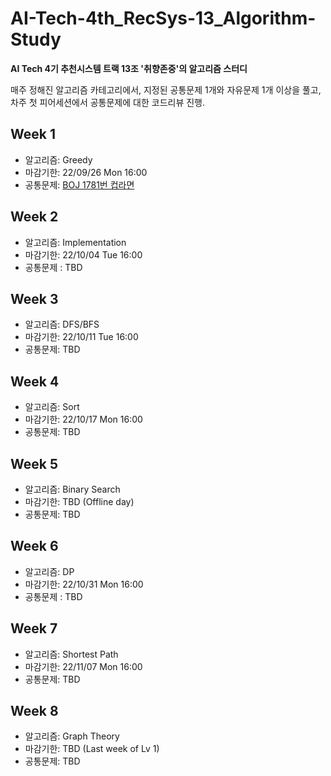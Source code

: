 # AI-Tech-4th_RecSys-13_Algorithm-Study
**AI Tech 4기 추천시스템 트랙 13조 '취향존중'의 알고리즘 스터디**  
  
매주 정해진 알고리즘 카테고리에서, 지정된 공통문제 1개와 자유문제 1개 이상을 풀고,  
차주 첫 피어세션에서 공통문제에 대한 코드리뷰 진행.  

## Week 1
- 알고리즘: Greedy
- 마감기한: 22/09/26 Mon 16:00 
- 공통문제: [BOJ 1781번 컵라면](https://www.acmicpc.net/problem/1781)
  
## Week 2
- 알고리즘: Implementation
- 마감기한: 22/10/04 Tue 16:00
- 공통문제 : TBD

## Week 3
- 알고리즘: DFS/BFS
- 마감기한: 22/10/11 Tue 16:00
- 공통문제: TBD

## Week 4
- 알고리즘: Sort
- 마감기한: 22/10/17 Mon 16:00
- 공통문제: TBD

## Week 5
- 알고리즘: Binary Search
- 마감기한: TBD (Offline day)
- 공통문제: TBD

## Week 6
- 알고리즘: DP
- 마감기한: 22/10/31 Mon 16:00
- 공통문제 : TBD

## Week 7
- 알고리즘: Shortest Path
- 마감기한: 22/11/07 Mon 16:00
- 공통문제: TBD

## Week 8
- 알고리즘: Graph Theory
- 마감기한: TBD (Last week of Lv 1)
- 공통문제: TBD
